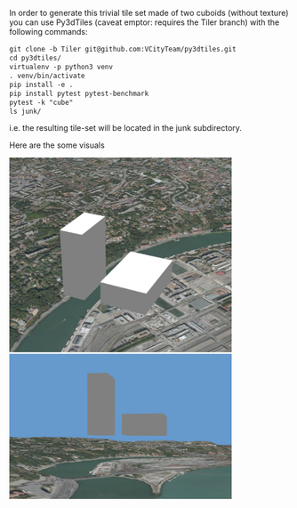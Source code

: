 In order to generate this trivial tile set made of two cuboids
(without texture) you can use Py3dTiles (caveat emptor: requires the Tiler branch) with the following commands:
```
git clone -b Tiler git@github.com:VCityTeam/py3dtiles.git
cd py3dtiles/
virtualenv -p python3 venv
. venv/bin/activate
pip install -e .
pip install pytest pytest-benchmark
pytest -k "cube"
ls junk/
```
i.e. the resulting tile-set will be located in the junk subdirectory.

Here are the some visuals

<img src="Doc/LyonTwoBuildingsNoTexture_second.png" alt="from above" width="400"/>

<img src="Doc/LyonTwoBuildingsNoTexture_first.png" alt="from side" width="400"/>
